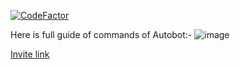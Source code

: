 [![CodeFactor](https://www.codefactor.io/repository/github/divyamsamarwal/autobot/badge)](https://www.codefactor.io/repository/github/divyamsamarwal/autobot)

Here is full guide of commands of Autobot:-
![image](https://user-images.githubusercontent.com/72195951/148525505-b06a09e6-5630-4780-8fe2-c78a1108db7b.png)



[Invite link](https://discord.com/api/oauth2/authorize?client_id=858965828716331019&permissions=8&scope=bot%20applications.commands)
